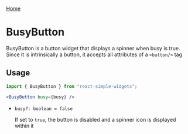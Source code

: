 [Home](../../../README.md)

# BusyButton

BusyButton is a button widget that displays a spinner when busy is true. Since it is intrinsically a
button, it accepts all attributes of a `<button/>` tag

## Usage

```jsx
import { BusyButton } from "react-simple-widgets";

<BusyButton busy={busy} />
```

-   `busy?: boolean = false`

    If set to `true`, the button is disabled and a spinner icon is displayed within it
